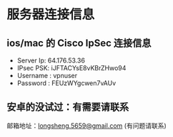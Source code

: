 # 服务器连接信息
## ios/mac 的 Cisco IpSec  连接信息
- Server Ip: 64.176.53.36
- IPsec PSK: iJFTACYsE8vKBrZHwo94
- Username : vpnuser
- Password : FEUzWYgcwen7vAUv

## 安卓的没试过：有需要请联系
邮箱地址：longsheng.5659@gmail.com (有问题请联系)
